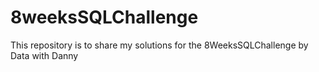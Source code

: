 # 8weeksSQLChallenge
This repository is to share my solutions for the 8WeeksSQLChallenge by Data with Danny
